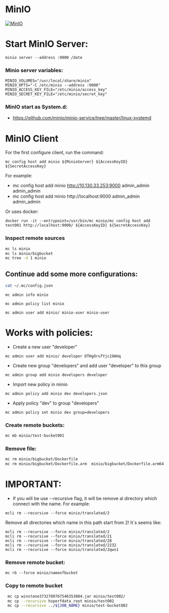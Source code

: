 # MinIO

[![MinIO](https://raw.githubusercontent.com/minio/minio/master/.github/logo.svg?sanitize=true)](https://min.io)

# Start MinIO Server:
``
minio server --address :9000 /date
``
### Minio server variables:

```
MINIO_VOLUMES="/usr/local/share/minio"
MINIO_OPTS="-C /etc/minio --address :9000"
MINIO_ACCESS_KEY_FILE="/etc/minio/access_key"
MINIO_SECRET_KEY_FILE="/etc/minio/secret_key"
```
### MinIO start as System.d:
* https://github.com/minio/minio-service/tree/master/linux-systemd


# MinIO Client

For the first configure client, run the command:

````
mc config host add minio ${MinioServer} ${AccessKeyID} ${SecretAccessKey}
````
For example:

* mc config host add minio http://10.130.33.253:9000 admin_admin admin_admin
* mc config host add minio http://localhost:9000 admin_admin admin_admin


Or uses docker:
```
docker run -it --entrypoint=/usr/bin/mc minio/mc config host add test001 http://localhost:9000/ ${AccessKeyID} ${SecretAccessKey}
```

### Inspect remote sources

```bash
mc ls minio
mc ls minio/bigbucket
mc tree -d 1 minio
```

## Сontinue add some more configurations:

```bash
cat ~/.mc/config.json
```



```
mc admin info minio

mc admin policy list minio
```
```
mc admin user add minio/ minio-user minio-user
```
# Works with policies:

* Create a new user "developer"
```
mc admin user add minio/ developer DTHgOruTYjc19AHq
```
* Create new group "developers" and add user "developer" to this group
```
mc admin group add minio developers developer
```
* Import new policy in minio

```
mc admin policy add minio dev developers.json
```
* Apply policy "dev" to group "developers"
```
mc admin policy set minio dev group=developers
```

### Create remote buckets:

```bash
mc mb minio/test-bucket001
```

### Remove file:

```bash
mc rm minio/bigbucket/Dockerfile
mc rm minio/bigbucket/Dockerfile.arm  minio/bigbucket/Dockerfile.arm64
```
# IMPORTANT:

- If you will be use --recursive flag, it will be remove al directory which connect with the name. For example:
```
mcli rm --recursive --force minio/translated/2
```
Remove all directories which name in this path start from 2! It`s seems like:
```
mcli rm --recursive --force minio/translated/2
mcli rm --recursive --force minio/translated/21
mcli rm --recursive --force minio/translated/28
mcli rm --recursive --force minio/translated/2232
mcli rm --recursive --force minio/translated/2qws1
```

### Remove remote bucket:
```
mc rb --force minio/nameofbucket
```

### Copy to remote bucket

````bash
 mc cp winstone3732789767546353884.jar minio/test002/
 mc cp --recursive hsperfdata_root minio/test002
 mc cp --recursive ../${JOB_NAME} minio/test-bucket002
````
